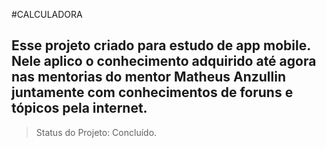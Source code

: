 #CALCULADORA

## Esse projeto criado para estudo de app mobile. Nele aplico o conhecimento adquirido até agora nas mentorias do mentor Matheus Anzullin juntamente com conhecimentos de foruns e tópicos pela internet.
> Status do Projeto: Concluído.
